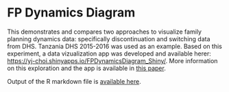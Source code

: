 # FP Dynamics Diagram
This demonstrates and compares two approaches to visualize family planning dynamics data: specifically discontinuation and switching data from DHS. Tanzania DHS 2015-2016 was used as an example. Based on this experiment, a data vizualization app was developed and available herer: https://yj-choi.shinyapps.io/FPDynamicsDiagram_Shiny/. More information on this exploration and the app is available in [this paper](http://rpubs.com/YJ_Choi/PAA2020). 

Output of the R markdown file is [available here](http://rpubs.com/YJ_Choi/FPDynamicsData).
